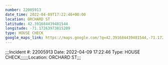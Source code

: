 ```yaml
---
number: 22005913
date_time: 2022-04-09T17:22:46+00:00
location: ORCHARD ST
latitude: 42.391684439481544
longitude: -71.17263973815209
type: HOUSE CHECK
google_maps_link: https://maps.google.com/?q=42.391684439481544,-71.17263973815209
---
```


;;;Incident #: 22005913   Date: 2022-04-09 17:22:46   Type: HOUSE CHECK;;;;;;Location: ORCHARD ST;;;
